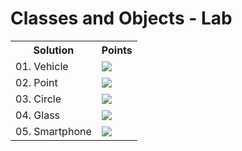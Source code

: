<h1>Classes and Objects - Lab</h1>
<table>
  <tr>
    <th>Solution</th>
    <th>Points</th>
  </tr>
  <tr>
    <td>01. Vehicle </td>
    <td><img src="https://geps.dev/progress/100"></td>
  </tr>
  <tr>
    <td>02. Point</td>
    <td><img src="https://geps.dev/progress/100"></td>
  </tr>
  <tr>
    <td>03. Circle</td>
    <td><img src="https://geps.dev/progress/100"></td>
  </tr>
  <tr>
    <td>04. Glass</td>
    <td><img src="https://geps.dev/progress/100"></td>
  </tr>
  <tr>
    <td>05. Smartphone</td>
    <td><img src="https://geps.dev/progress/100"></td>
  </tr>
</table>
